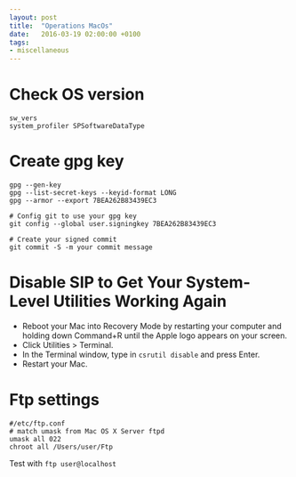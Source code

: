 ```yaml
---
layout: post
title:  "Operations MacOs"
date:   2016-03-19 02:00:00 +0100
tags:
- miscellaneous
---
```


# Check OS version

```
sw_vers
system_profiler SPSoftwareDataType
```

# Create gpg key

```
gpg --gen-key
gpg --list-secret-keys --keyid-format LONG
gpg --armor --export 7BEA262B83439EC3

# Config git to use your gpg key
git config --global user.signingkey 7BEA262B83439EC3

# Create your signed commit
git commit -S -m your commit message
```

# Disable SIP to Get Your System-Level Utilities Working Again

- Reboot your Mac into Recovery Mode by restarting your computer and holding down Command+R until the Apple logo appears on your screen.
- Click Utilities > Terminal.
- In the Terminal window, type in `csrutil disable` and press Enter.
- Restart your Mac.

# Ftp settings

```
#/etc/ftp.conf
# match umask from Mac OS X Server ftpd
umask all 022
chroot all /Users/user/Ftp
```

Test with `ftp user@localhost`
